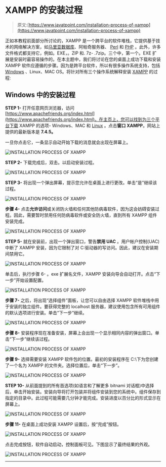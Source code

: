 # XAMPP 的安装过程

> 原文:[https://www.javatpoint.com/installation-process-of-xampp](https://www.javatpoint.com/installation-process-of-xampp)

正如本教程前面部分所讨论的，XAMPP 是一个跨平台的软件堆栈，它提供基于技术的网络解决方案，如[马里亚数据库](https://www.javatpoint.com/mariadb-tutorial)、阿帕奇服务器、 [Perl](https://www.javatpoint.com/perl-tutorial) 和 [PHP](https://www.javatpoint.com/php-tutorial) 。此外，许多文件格式都支持它，例如。EXE，。ZIP 和. 7z- .7zip。三个中，第一个。EXE 扩展是安装时最容易操作的。在本主题中，我们将讨论在您的桌面上成功下载和安装 XAMPP 软件应遵循的步骤。因为是跨平台软件，所以有很多操作系统支持，包括 [Windows](https://www.javatpoint.com/windows) 、Linux、MAC OS。将针对所有三个操作系统解释安装 [XAMPP](https://www.javatpoint.com/xampp) 的过程:

## Windows 中的安装过程

**STEP 1-** 打开任意网页浏览器，访问[https://www.apachefriends.org/index.html](https://www.apachefriends.org/index.html)。在主页上，您可以找到为三个平台下载 XAMPP 的选项- Windows、MAC 和 [Linux](https://www.javatpoint.com/linux-tutorial) 。点击**窗口 XAMPP**。网站上提供的最新版本是 **7.4.5。**

一旦你点击它，一条显示自动开始下载的消息就会出现在屏幕上。

![INSTALLATION PROCESS OF XAMPP](img/2e1896484d8e588a00eadc50807cf880.png)

**STEP 2-** 下载完成后，双击。以启动安装过程。

![INSTALLATION PROCESS OF XAMPP](img/c4ac781aa8fd575a49fa8a73c18da4ee.png)

**STEP 3-** 将出现一个弹出屏幕，提示您允许在桌面上进行更改。单击“是”继续该过程。

![INSTALLATION PROCESS OF XAMPP](img/58241041b9626df1b71ff043d9d05df6.png)

**步骤 4-** 点击**允许访问**或关闭防火墙和任何其他防病毒软件，因为这会妨碍安装过程。因此，需要暂时禁用任何防病毒软件或安全防火墙，直到所有 XAMPP 组件安装完成。

![INSTALLATION PROCESS OF XAMPP](img/68674a3fdc04995664e1cd231be9aa72.png)

**STEP 5-** 就在安装前，出现一个弹出窗口，警告**禁用 UAC** 。用户帐户控制(UAC)中断了 XAMPP 安装，因为它限制了对 C:驱动器的写访问。因此，建议在安装期间禁用它。

![INSTALLATION PROCESS OF XAMPP](img/a8375f0e35e3cb69c44b92659f2da7c7.png)

单击后，执行步骤 6- 。exe 扩展名文件，XAMPP 安装向导会自动打开。点击“下一步”开始设置配置。

![INSTALLATION PROCESS OF XAMPP](img/d65327f3f671aff5bbb13225a26c0083.png)

**步骤 7-** 之后，将出现“选择组件”面板，让您可以自由选择 XAMPP 软件堆栈中用于安装的独立组件。要获得完整的 localhost 服务器，建议使用包含所有可用组件的默认选项进行安装。单击“下一步”继续。

![INSTALLATION PROCESS OF XAMPP](img/494651fee825f7354443c5b42bf9453f.png)

**步骤 8-** 安装程序现在准备安装，屏幕上会出现一个显示相同内容的弹出窗口。单击“下一步”继续该过程。

![INSTALLATION PROCESS OF XAMPP](img/9bb9dc2186ac0157fe979bd23c2d3cb7.png)

**步骤 9-** 选择需要安装 XAMPP 软件包的位置。最初的安装程序在 C:\下为您创建了一个名为 XAMPP 的文件夹。选择位置后，单击“下一步”。

![INSTALLATION PROCESS OF XAMPP](img/60d4018ba8689ffb83bbef4b48147468.png)

**STEP 10-** 从前面提到的所有首选项(如语言和了解更多 bitnami 对话框)中选择后，单击开始安装。安装向导将打开包装并将组件安装到您的系统中。组件保存到指定的目录中。此过程可能需要几分钟才能完成。安装进度以百分比的形式显示在屏幕上。

![INSTALLATION PROCESS OF XAMPP](img/03d0c7c3ecbfcb7a4066b69a5c59f725.png)

**步骤 11-** 在桌面上成功安装 XAMPP 设置后，按“完成”按钮。

![INSTALLATION PROCESS OF XAMPP](img/bc06e71d45e7cd8c99dd95250d155c42.png)

点击完成按钮，软件自动启动，控制面板可见。下图显示了最终结果的外观。

![INSTALLATION PROCESS OF XAMPP](img/5ab824dd6e68978819fe72c027b37d18.png)

* * *